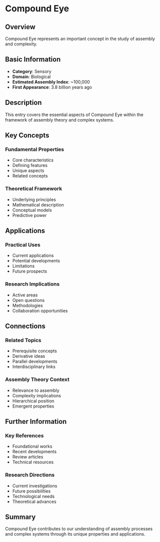 # Compound Eye

## Overview

Compound Eye represents an important concept in the study of assembly and complexity.

## Basic Information

- **Category**: Sensory
- **Domain**: Biological
- **Estimated Assembly Index**: ~100,000
- **First Appearance**: 3.8 billion years ago

## Description

This entry covers the essential aspects of Compound Eye within the framework of assembly theory and complex systems.

## Key Concepts

### Fundamental Properties
- Core characteristics
- Defining features
- Unique aspects
- Related concepts

### Theoretical Framework
- Underlying principles
- Mathematical description
- Conceptual models
- Predictive power

## Applications

### Practical Uses
- Current applications
- Potential developments
- Limitations
- Future prospects

### Research Implications
- Active areas
- Open questions
- Methodologies
- Collaboration opportunities

## Connections

### Related Topics
- Prerequisite concepts
- Derivative ideas
- Parallel developments
- Interdisciplinary links

### Assembly Theory Context
- Relevance to assembly
- Complexity implications
- Hierarchical position
- Emergent properties

## Further Information

### Key References
- Foundational works
- Recent developments
- Review articles
- Technical resources

### Research Directions
- Current investigations
- Future possibilities
- Technological needs
- Theoretical advances

## Summary

Compound Eye contributes to our understanding of assembly processes and complex systems through its unique properties and applications.
